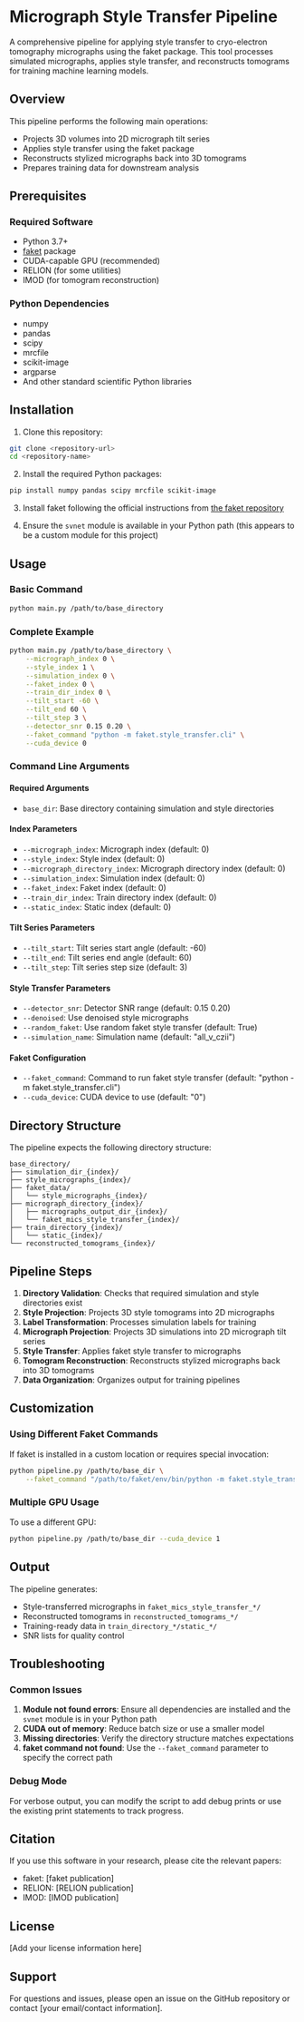 # Micrograph Style Transfer Pipeline

A comprehensive pipeline for applying style transfer to cryo-electron tomography micrographs using the faket package. This tool processes simulated micrographs, applies style transfer, and reconstructs tomograms for training machine learning models.

## Overview

This pipeline performs the following main operations:
- Projects 3D volumes into 2D micrograph tilt series
- Applies style transfer using the faket package
- Reconstructs stylized micrographs back into 3D tomograms
- Prepares training data for downstream analysis

## Prerequisites

### Required Software
- Python 3.7+
- [faket](https://github.com/teamtomo/faket) package
- CUDA-capable GPU (recommended)
- RELION (for some utilities)
- IMOD (for tomogram reconstruction)

### Python Dependencies
- numpy
- pandas
- scipy
- mrcfile
- scikit-image
- argparse
- And other standard scientific Python libraries

## Installation

1. Clone this repository:
```bash
git clone <repository-url>
cd <repository-name>
```

2. Install the required Python packages:
```bash
pip install numpy pandas scipy mrcfile scikit-image
```

3. Install faket following the official instructions from [the faket repository](https://github.com/teamtomo/faket)

4. Ensure the `svnet` module is available in your Python path (this appears to be a custom module for this project)

## Usage

### Basic Command

```bash
python main.py /path/to/base_directory
```

### Complete Example

```bash
python main.py /path/to/base_directory \
    --micrograph_index 0 \
    --style_index 1 \
    --simulation_index 0 \
    --faket_index 0 \
    --train_dir_index 0 \
    --tilt_start -60 \
    --tilt_end 60 \
    --tilt_step 3 \
    --detector_snr 0.15 0.20 \
    --faket_command "python -m faket.style_transfer.cli" \
    --cuda_device 0
```

### Command Line Arguments

#### Required Arguments
- `base_dir`: Base directory containing simulation and style directories

#### Index Parameters
- `--micrograph_index`: Micrograph index (default: 0)
- `--style_index`: Style index (default: 0)
- `--micrograph_directory_index`: Micrograph directory index (default: 0)
- `--simulation_index`: Simulation index (default: 0)
- `--faket_index`: Faket index (default: 0)
- `--train_dir_index`: Train directory index (default: 0)
- `--static_index`: Static index (default: 0)

#### Tilt Series Parameters
- `--tilt_start`: Tilt series start angle (default: -60)
- `--tilt_end`: Tilt series end angle (default: 60)
- `--tilt_step`: Tilt series step size (default: 3)

#### Style Transfer Parameters
- `--detector_snr`: Detector SNR range (default: 0.15 0.20)
- `--denoised`: Use denoised style micrographs
- `--random_faket`: Use random faket style transfer (default: True)
- `--simulation_name`: Simulation name (default: "all_v_czii")

#### Faket Configuration
- `--faket_command`: Command to run faket style transfer (default: "python -m faket.style_transfer.cli")
- `--cuda_device`: CUDA device to use (default: "0")

## Directory Structure

The pipeline expects the following directory structure:

```
base_directory/
├── simulation_dir_{index}/
├── style_micrographs_{index}/
├── faket_data/
│   └── style_micrographs_{index}/
├── micrograph_directory_{index}/
│   ├── micrographs_output_dir_{index}/
│   └── faket_mics_style_transfer_{index}/
├── train_directory_{index}/
│   └── static_{index}/
└── reconstructed_tomograms_{index}/
```

## Pipeline Steps

1. **Directory Validation**: Checks that required simulation and style directories exist
2. **Style Projection**: Projects 3D style tomograms into 2D micrographs
3. **Label Transformation**: Processes simulation labels for training
4. **Micrograph Projection**: Projects 3D simulations into 2D micrograph tilt series
5. **Style Transfer**: Applies faket style transfer to micrographs
6. **Tomogram Reconstruction**: Reconstructs stylized micrographs back into 3D tomograms
7. **Data Organization**: Organizes output for training pipelines

## Customization

### Using Different Faket Commands

If faket is installed in a custom location or requires special invocation:

```bash
python pipeline.py /path/to/base_dir \
    --faket_command "/path/to/faket/env/bin/python -m faket.style_transfer.cli"
```

### Multiple GPU Usage

To use a different GPU:

```bash
python pipeline.py /path/to/base_dir --cuda_device 1
```

## Output

The pipeline generates:
- Style-transferred micrographs in `faket_mics_style_transfer_*/`
- Reconstructed tomograms in `reconstructed_tomograms_*/`
- Training-ready data in `train_directory_*/static_*/`
- SNR lists for quality control

## Troubleshooting

### Common Issues

1. **Module not found errors**: Ensure all dependencies are installed and the `svnet` module is in your Python path
2. **CUDA out of memory**: Reduce batch size or use a smaller model
3. **Missing directories**: Verify the directory structure matches expectations
4. **faket command not found**: Use the `--faket_command` parameter to specify the correct path

### Debug Mode

For verbose output, you can modify the script to add debug prints or use the existing print statements to track progress.

## Citation

If you use this software in your research, please cite the relevant papers:
- faket: [faket publication]
- RELION: [RELION publication]
- IMOD: [IMOD publication]

## License

[Add your license information here]

## Support

For questions and issues, please open an issue on the GitHub repository or contact [your email/contact information].
